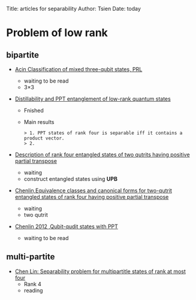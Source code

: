 Title: articles for separability 
Author: Tsien
Date: today

# Problem of low rank
## bipartite
* [Acin Classification of mixed three-qubit states, PRL](https://www.dropbox.com/s/2rclov35xw8y22c/Acin_Classification%20of%20Mixed%20Three-Qubit%20States.pdf?dl=0)
  * waiting to be read
   * 3$\times$3 
  
* [Distillability and PPT entanglement of low-rank quantum states](https://www.dropbox.com/s/ako32ny5z8ge5hi/Chenlin_2011_Distillability%20and%20PPT%20entanglement%20of%20low-rank.pdf?dl=0)
  * Fnished
  * Main results
  
		> 1. PPT states of rank four is separable iff it contains a product vector.
		> 2.  
* [Description of rank four entangled states of two qutrits having positive partial transpose](https://www.dropbox.com/s/38enxql80pji0rm/Chenlin_2011_Description%20of%20rank%20four%20entangled%20states%20of%20two%20qutrits%20having%20positive%20partial%20transpose.pdf?dl=0)
  * waiting 
  * construct entangled states using **UPB**

* [Chenlin,Equivalence classes and canonical forms for two-qutrit entangled states of rank four having positive partial transpose ](https://www.dropbox.com/s/gj4cyg5srzy0ndu/Chenlin_2012_Equivalence%20classes%20and%20canonical%20forms%20for%20two-qutrit.pdf?dl=0)
  * waiting
  * two qutrit

* [Chenlin 2012 ,Qubit-qudit states with PPT](https://www.dropbox.com/s/o3e9absshpi5wfw/Chenlin_2012_QubitQuditPPTPhysRevA.pdf?dl=0)
  * waiting to be read
  
## multi-partite

* [Chen Lin: Separability problem for multipartitle states of rank at most four](https://www.dropbox.com/s/urs3a84r9gyq7ye/Chen24rank_atmost4.pdf?dl=0) 
  * Rank 4 
  * reading 



 
